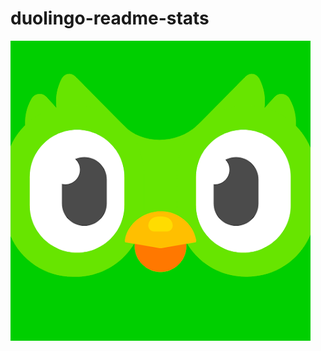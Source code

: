 # duolingo-readme-stats


<div>
  <img src="./assets/duolingo.png" alt="lplp" width="480" height="480">
</div>
